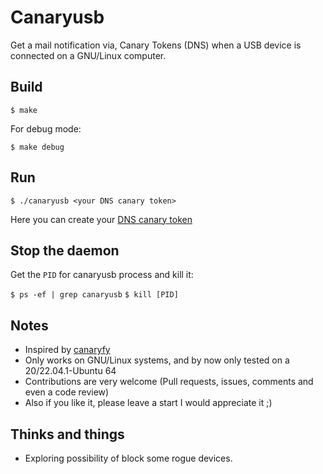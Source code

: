 # Canaryusb 

Get a mail notification via, Canary Tokens (DNS) when a USB device is connected on a GNU/Linux computer.

## Build

`$ make`

For debug mode:

`$ make debug`

## Run

`$ ./canaryusb <your DNS canary token>`

Here you can create your [DNS canary token](https://canarytokens.org/generate)

## Stop the daemon

Get the `PID` for canaryusb process and kill it:

`$ ps -ef | grep canaryusb`
`$ kill [PID]`

## Notes

- Inspired by [canaryfy](https://github.com/thinkst/canaryfy)
- Only works on GNU/Linux systems, and by now only tested on a 20/22.04.1-Ubuntu 64
- Contributions are very welcome (Pull requests, issues, comments and even a code review)  
- Also if you like it, please leave a start I would appreciate it ;)

## Thinks and things

- Exploring possibility of block some rogue devices.
